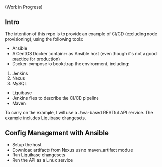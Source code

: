 (Work in Progress)

## Intro

The intention of this repo is to provide an example of CI/CD (excluding node provisioning), using the following tools:
* Ansible
* A CentOS Docker container as Ansible host (even though it's not a good practice for production)
* Docker-compose to bookstrap the environment, including:
1. Jenkins
1. Nexus
1. MySQL
* Liquibase
* Jenkins files to describe the CI/CD pipeline
* Maven

To carry on the example, I will use a Java-based RESTful API service.
The example includes Liquibase changesets.

## Config Management with Ansible

* Setup the host
* Download artifacts from Nexus using maven_artifact module
* Run Liquibase changesets
* Run the API as a Linux service
